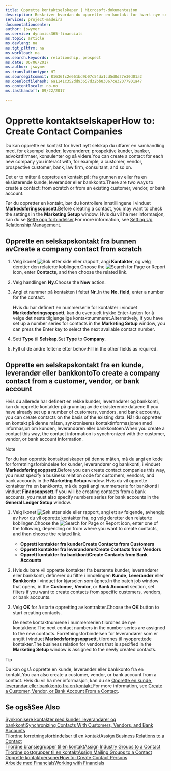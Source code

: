 ```yaml
---
title: Opprette kontaktselskaper | Microsoft-dokumentasjon
description: Beskriver hvordan du oppretter en kontakt for hvert nye selskap eller potensielle selskap du samhandler med eller har et forhold til.
services: project-madeira
documentationcenter: 
author: jswymer
ms.service: dynamics365-financials
ms.topic: article
ms.devlang: na
ms.tgt_pltfrm: na
ms.workload: na
ms.search.keywords: relationship, prospect
ms.date: 06/06/2017
ms.author: jswymer
ms.translationtype: HT
ms.sourcegitcommit: 81636fc2e661bd9b07c54da1cd5d0d27e30d01a2
ms.openlocfilehash: 6a1141c352dd93657d32bb83067ce32077901a47
ms.contentlocale: nb-no
ms.lasthandoff: 09/22/2017

---
```

# <a name="how-to-create-contact-companies"></a><span data-ttu-id="fd471-103">Opprette kontaktselskaper</span><span class="sxs-lookup"><span data-stu-id="fd471-103">How to: Create Contact Companies</span></span>
<span data-ttu-id="fd471-104">Du kan opprette en kontakt for hvert nytt selskap du utfører en samhandling med, for eksempel kunder, leverandører, prospektive kunder, banker, advokatfirmaer, konsulenter og så videre.</span><span class="sxs-lookup"><span data-stu-id="fd471-104">You can create a contact for each new company you interact with, for example, a customer, vendor, prospective customer, bank, law firm, consultant, and so on.</span></span>

<span data-ttu-id="fd471-105">Det er to måter å opprette en kontakt på: fra grunnen av eller fra en eksisterende kunde, leverandør eller bankkonto.</span><span class="sxs-lookup"><span data-stu-id="fd471-105">There are two ways to create a contact: from scratch or from an existing customer, vendor, or bank account.</span></span>

<span data-ttu-id="fd471-106">Før du oppretter en kontakt, bør du kontrollere innstillingene i vinduet **Markedsføringsoppsett**.</span><span class="sxs-lookup"><span data-stu-id="fd471-106">Before creating a contact, you may want to check the settings in the **Marketing Setup** window.</span></span> <span data-ttu-id="fd471-107">Hvis du vil ha mer informasjon, kan du se [Sette opp forbindelser](marketing-setup-marketing.md).</span><span class="sxs-lookup"><span data-stu-id="fd471-107">For more information, see [Setting Up Relationship Management](marketing-setup-marketing.md).</span></span>

## <a name="create-a-company-contact-from-scratch"></a><span data-ttu-id="fd471-108">Opprette en selskapskontakt fra bunnen av</span><span class="sxs-lookup"><span data-stu-id="fd471-108">Create a company contact from scratch</span></span>
1. <span data-ttu-id="fd471-109">Velg ikonet ![Søk etter side eller rapport](media/ui-search/search_small.png "Ikonet Søk etter side eller rapport"), angi **Kontakter**, og velg deretter den relaterte koblingen.</span><span class="sxs-lookup"><span data-stu-id="fd471-109">Choose the ![Search for Page or Report](media/ui-search/search_small.png "Search for Page or Report icon") icon, enter **Contacts**, and then choose the related link.</span></span>
2. <span data-ttu-id="fd471-110">Velg handlingen **Ny**.</span><span class="sxs-lookup"><span data-stu-id="fd471-110">Choose the **New** action.</span></span>
3. <span data-ttu-id="fd471-111">Angi et nummer på kontakten i feltet **Nr.**.</span><span class="sxs-lookup"><span data-stu-id="fd471-111">In the **No. field**, enter a number for the contact.</span></span>

    <span data-ttu-id="fd471-112">Hvis du har definert en nummerserie for kontakter i vinduet **Markedsføringsoppsett**, kan du eventuelt trykke Enter-tasten for å velge det neste tilgjengelige kontaktnummeret.</span><span class="sxs-lookup"><span data-stu-id="fd471-112">Alternatively, if you have set up a number series for contacts in the **Marketing Setup** window, you can press the Enter key to select the next available contact number.</span></span>  
4. <span data-ttu-id="fd471-113">Sett **Type** til **Selskap**.</span><span class="sxs-lookup"><span data-stu-id="fd471-113">Set **Type** to **Company**.</span></span>
5. <span data-ttu-id="fd471-114">Fyll ut de andre feltene etter behov:</span><span class="sxs-lookup"><span data-stu-id="fd471-114">Fill in the other fields as required.</span></span>

## <a name="to-create-a-company-contact-from-a-customer-vendor-or-bank-account"></a><span data-ttu-id="fd471-115">Opprette en selskapskontakt fra en kunde, leverandør eller bankkonto</span><span class="sxs-lookup"><span data-stu-id="fd471-115">To create a company contact from a customer, vendor, or bank account</span></span>
<span data-ttu-id="fd471-116">Hvis du allerede har definert en rekke kunder, leverandører og bankkonti, kan du opprette kontakter på grunnlag av de eksisterende dataene.</span><span class="sxs-lookup"><span data-stu-id="fd471-116">If you have already set up a number of customers, vendors, and bank accounts, you can create contacts on the basis of the existing data.</span></span> <span data-ttu-id="fd471-117">Når du oppretter en kontakt på denne måten, synkroniseres kontaktinformasjonen med informasjon om kunden, leverandøren eller bankkontoen.</span><span class="sxs-lookup"><span data-stu-id="fd471-117">When you create a contact this way, the contact information is synchronized with the customer, vendor, or bank account information.</span></span>

> [!NOTE]  
>   <span data-ttu-id="fd471-118">Før du kan opprette kontaktselskaper på denne måten, må du angi en kode for forretningsforbindelse for kunder, leverandører og bankkonti, i vinduet **Markedsføringsoppsett**.</span><span class="sxs-lookup"><span data-stu-id="fd471-118">Before you can create contact companies this way, you must specify a business relation code for customers, vendors, and bank accounts in the **Marketing Setup** window.</span></span> <span data-ttu-id="fd471-119">Hvis du vil opprette kontakter fra en bankkonto, må du også angi nummerserie for bankkonti i vinduet **Finansoppsett**.</span><span class="sxs-lookup"><span data-stu-id="fd471-119">If you will be creating contacts from a bank accounts, you must also specify numbers series for bank accounts in the **General Ledger Setup** window.</span></span>

1. <span data-ttu-id="fd471-120">Velg ikonet ![Søk etter side eller rapport](media/ui-search/search_small.png "Ikonet Søk etter side eller rapport"), angi ett av følgende, avhengig av hvor du vil opprette kontakter fra, og velg deretter den relaterte koblingen.</span><span class="sxs-lookup"><span data-stu-id="fd471-120">Choose the ![Search for Page or Report](media/ui-search/search_small.png "Search for Page or Report icon") icon, enter one of the following, depending on from where you want to create contacts, and then choose the related link.</span></span>
   * <span data-ttu-id="fd471-121">**Opprett kontakter fra kunder**</span><span class="sxs-lookup"><span data-stu-id="fd471-121">**Create Contacts from Customers**</span></span>
   * <span data-ttu-id="fd471-122">**Opprett kontakter fra leverandører**</span><span class="sxs-lookup"><span data-stu-id="fd471-122">**Create Contacts from Vendors**</span></span>
   * <span data-ttu-id="fd471-123">**Opprett kontakter fra bankkonti**</span><span class="sxs-lookup"><span data-stu-id="fd471-123">**Create Contacts from Bank Accounts**</span></span>
2. <span data-ttu-id="fd471-124">Hvis du bare vil opprette kontakter fra bestemte kunder, leverandører eller bankkonti, definerer du filtre i inndelingen **Kunde**, **Leverandør** eller **Bankkonto** i vinduet for kjørselen som åpnes.</span><span class="sxs-lookup"><span data-stu-id="fd471-124">In the batch job window that opens, in the **Customer**, **Vendor**, or **Bank Account** section, set filters if you want to create contacts from specific customers, vendors, or bank accounts.</span></span>
3. <span data-ttu-id="fd471-125">Velg **OK** for å starte oppretting av kontrakter.</span><span class="sxs-lookup"><span data-stu-id="fd471-125">Choose the **OK** button to start creating contacts.</span></span>

    <span data-ttu-id="fd471-126">De neste kontaktnumrene i nummerserien tilordnes de nye kontaktene.</span><span class="sxs-lookup"><span data-stu-id="fd471-126">The next contact numbers in the number series are assigned to the new contacts.</span></span> <span data-ttu-id="fd471-127">Forretningsforbindelsen for leverandører som er angitt i vinduet **Markedsføringsoppsett**, tilordnes til nyopprettede kontakter.</span><span class="sxs-lookup"><span data-stu-id="fd471-127">The business relation for vendors that is specified in the **Marketing Setup** window is assigned to the newly created contacts.</span></span>

> [!TIP]  
>   <span data-ttu-id="fd471-128">Du kan også opprette en kunde, leverandør eller bankkonto fra en kontakt.</span><span class="sxs-lookup"><span data-stu-id="fd471-128">You can also create a customer, vendor, or bank account from a contact.</span></span> <span data-ttu-id="fd471-129">Hvis du vil ha mer informasjon, kan du se [Opprette en kunde, leverandør eller bankkonto fra en kontakt](marketing-how-create-contacts-new-customers-vendors-bank-accounts.md).</span><span class="sxs-lookup"><span data-stu-id="fd471-129">For more information, see [Create a Customer, Vendor, or Bank Account From a Contact](marketing-how-create-contacts-new-customers-vendors-bank-accounts.md).</span></span>

## <a name="see-also"></a><span data-ttu-id="fd471-130">Se også</span><span class="sxs-lookup"><span data-stu-id="fd471-130">See Also</span></span>
[<span data-ttu-id="fd471-131">Synkronisere kontakter med kunder, leverandører og bankkonti</span><span class="sxs-lookup"><span data-stu-id="fd471-131">Synchronizing Contacts With Customers, Vendors, and Bank Accounts</span></span>](marketing-synchronize-contacts-customers-vendors-bank-accounts.md)  
[<span data-ttu-id="fd471-132">Tilordne forretningsforbindelser til en kontakt</span><span class="sxs-lookup"><span data-stu-id="fd471-132">Assign Business Relations to a Contact</span></span>](marketing-business-relations.md#AssignBusRelContact)  
[<span data-ttu-id="fd471-133">Tilordne bransjegrupper til en kontakt</span><span class="sxs-lookup"><span data-stu-id="fd471-133">Assign Industry Groups to a Contact</span></span>](marketing-industry-groups.md#AssignIndustryGroupContact)  
[<span data-ttu-id="fd471-134">Tilordne postgrupper til en kontakt</span><span class="sxs-lookup"><span data-stu-id="fd471-134">Assign Mailing Groups to a Contact</span></span>](marketing-mailing-groups.md#AssignMailGroupContact)  
[<span data-ttu-id="fd471-135">Opprette kontaktpersoner</span><span class="sxs-lookup"><span data-stu-id="fd471-135">How to: Create Contact Persons</span></span>](marketing-create-contact-persons.md)  
[<span data-ttu-id="fd471-136">Arbeide med Financials</span><span class="sxs-lookup"><span data-stu-id="fd471-136">Working with Financials</span></span>](ui-work-product.md)

